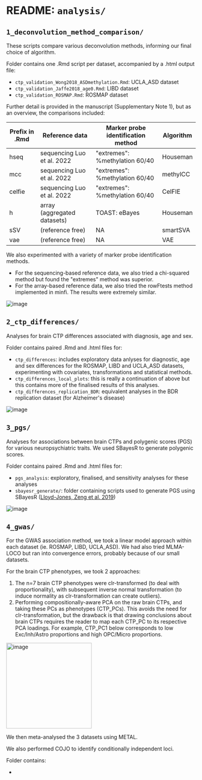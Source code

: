 # README: `analysis/`

## `1_deconvolution_method_comparison/`

These scripts compare various deconvolution methods, informing our final choice of algorithm.

Folder contains one .Rmd script per dataset, accompanied by a .html output file:

- `ctp_validation_Wong2018_ASDmethylation.Rmd`: UCLA_ASD dataset
- `ctp_validation_Jaffe2018_age0.Rmd`: LIBD dataset
- `ctp_validation_ROSMAP.Rmd`: ROSMAP dataset

Further detail is provided in the manuscript (Supplementary Note 1), but as an overview, the comparisons included:

| Prefix in .Rmd| Reference data   | Marker probe identification method   | Algorithm         |
|---------------|------------------|---------------------|-------------------|
| hseq          | sequencing Luo et al. 2022  | "extremes": %methylation 60/40  | Houseman          |
| mcc           | sequencing Luo et al. 2022  | "extremes": %methylation 60/40  | methylCC          |
| celfie        | sequencing Luo et al. 2022  | "extremes": %methylation 60/40  | CelFIE            |
| h             | array (aggregated datasets) | TOAST: eBayes          | Houseman          |
| sSV           | (reference free) | NA                    | smartSVA          |
| vae           | (reference free) | NA                    | VAE               |

We also experimented with a variety of marker probe identification methods.

- For the sequencing-based reference data, we also tried a chi-squared method but found the "extremes" method was superior.
- For the array-based reference data, we also tried the rowFtests method implemented in minfi. The results were extremely similar.

![image](https://user-images.githubusercontent.com/19381296/210070664-495c5d78-51c9-464d-aec7-edd513e026f5.png)

## `2_ctp_differences/`

Analyses for brain CTP differences associated with diagnosis, age and sex.

Folder contains paired .Rmd and .html files for:

- `ctp_differences`: includes exploratory data anlyses for diagnostic, age and sex differences for the ROSMAP, LIBD and UCLA_ASD datasets, experimenting with covariates, transformations and statistical methods.
- `ctp_differences_local_plots`: this is really a continuation of above but this contains more of the finalised results of this analyses. 
- `ctp_differences_replication_BDR`: equivalent analyses in the BDR replication dataset (for Alzheimer's disease)

![image](https://user-images.githubusercontent.com/19381296/210070731-11387d2b-2854-4825-a6be-ead83a1d5223.png)

## `3_pgs/`

Analyses for associations between brain CTPs and polygenic scores (PGS) for various neuropsychiatric traits.
We used SBayesR to generate polygenic scores.

Folder contains paired .Rmd and .html files for:

- `pgs_analysis`: exploratory, finalised, and sensitivity analyses for these analyses
- `sbayesr_generate/`: folder containing scripts used to generate PGS using SBayesR ([Lloyd-Jones, Zeng et al. 2019](https://cnsgenomics.com/software/gctb/#Overview))

![image](https://user-images.githubusercontent.com/19381296/210070771-f1717dde-f01d-4f5b-a409-9668d528c439.png)

## `4_gwas/`

For the GWAS association method, we took a linear model approach within each dataset (ie. ROSMAP, LIBD, UCLA_ASD). We had also tried MLMA-LOCO but ran into convergence errors, probably because of our small datasets.

For the brain CTP phenotypes, we took 2 approaches:

1. The n=7 brain CTP phenotypes were clr-transformed (to deal with proportionality), with subsequent inverse normal transformation (to induce normality as clr-transformation can create outliers).
2. Performing compositionally-aware PCA on the raw brain CTPs, and taking these PCs as phenotypes (CTP_PCs). This avoids the need for clr-transformation, but the drawback is that drawing conclusions about brain CTPs requires the reader to map each CTP_PC to its respective PCA loadings. For example, CTP_PC1 below corresponds to low Exc/Inh/Astro proportions and high OPC/Micro proportions.

<img width="227" alt="image" src="https://user-images.githubusercontent.com/19381296/210031331-5935b756-42b5-43b6-8f10-824940d3e67c.png">

We then meta-analysed the 3 datasets using METAL.

We also performed COJO to identify conditionally independent loci.

Folder contains:

- 

